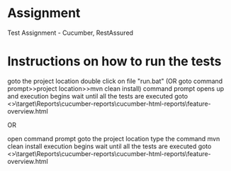 # Assignment
Test Assignment - Cucumber, RestAssured

# Instructions on how to run the tests
goto the project location
double click on file "run.bat" (OR goto command prompt>>project location>>mvn clean install)
command prompt opens up and execution begins
wait until all the tests are executed
goto <<projectlocation>>\target\Reports\cucumber-reports\cucumber-html-reports\feature-overview.html

OR

open command prompt
goto the project location
type the command     mvn clean install
execution begins
wait until all the tests are executed
goto <<projectlocation>>\target\Reports\cucumber-reports\cucumber-html-reports\feature-overview.html
